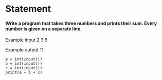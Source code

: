 # Statement
#### Write a program that takes three numbers and prints their sum. Every number is given on a separate line.
Example input
2
3
6

Example output
11
```
a = int(input())
b = int(input())
c = int(input())
print(a + b + c)
```
